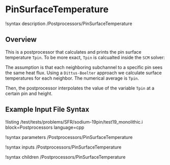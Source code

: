 # PinSurfaceTemperature

!syntax description /Postprocessors/PinSurfaceTemperature

## Overview

<!-- -->

This is a postprocessor that calculates and prints the pin surface temperature `Tpin`.
To be more exact, `Tpin` is calcualted inside the `SCM` solver:

The assumption is that each neighboring subchannel to a specific pin sees the same heat flux.
Using a `Dittus-Boelter` approach we calculate surface temperatures for each neighbor. The numerical
average is `Tpin`.

Then, the postprocessor interpolates the value of the variable `Tpin` at a certain pin and height.

## Example Input File Syntax

!listing /test/tests/problems/SFR/sodium-19pin/test19_monolithic.i block=Postprocessors language=cpp

!syntax parameters /Postprocessors/PinSurfaceTemperature

!syntax inputs /Postprocessors/PinSurfaceTemperature

!syntax children /Postprocessors/PinSurfaceTemperature
